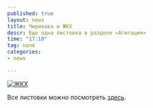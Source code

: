 ```yaml
---
published: true
layout: news
title: Чирикова и ЖКХ
descr: Еще одна листовка в разделе «Агитация»
time: "17:10"
tag: none
categories:
- news

---
```


<a href="http://imageshack.us/a/img4/3586/57341911.jpg" target="_blank" rel="nofollow"><img src="http://2.bp.blogspot.com/-nQbz7NBZWu0/UGRzUuR3rJI/AAAAAAAAHao/8exzpWh4TGM/s1600/77.jpg" alt="ЖКХ"></a>

Все листовки можно посмотреть <a href="/news/2012/09/27/1">здесь</a>.